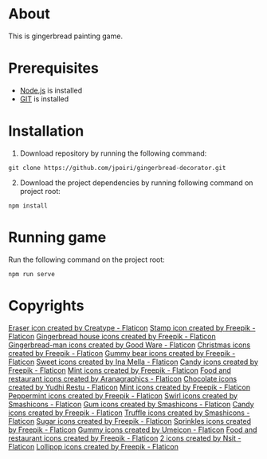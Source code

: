 # About

This is gingerbread painting game. 

# Prerequisites

* [Node.js](https://nodejs.org/en) is installed
* [GIT](https://git-scm.com/) is installed

# Installation

1. Download repository by running the following command:

```
git clone https://github.com/jpoiri/gingerbread-decorator.git
```

2. Download the project dependencies by running following command on project root:

```
npm install
```

# Running game

Run the following command on the project root:

```
npm run serve
```

# Copyrights

<a href="https://www.flaticon.com/free-icons/eraser" title="eraser icons">Eraser icon created by Creatype - Flaticon</a>
<a href="https://www.flaticon.com/free-icons/stamp" title="stamp icons">Stamp icon created by Freepik - Flaticon</a>
<a href="https://www.flaticon.com/free-icons/gingerbread-house" title="gingerbread house icons">Gingerbread house icons created by Freepik - Flaticon</a>
<a href="https://www.flaticon.com/free-icons/gingerbread-man" title="gingerbread-man icons">Gingerbread-man icons created by Good Ware - Flaticon</a>
<a href="https://www.flaticon.com/free-icons/christmas" title="christmas icons">Christmas icons created by Freepik - Flaticon</a>
<a href="https://www.flaticon.com/free-icons/gummy-bear" title="gummy bear icons">Gummy bear icons created by Freepik - Flaticon</a>
<a href="https://www.flaticon.com/free-icons/sweet" title="sweet icons">Sweet icons created by Ina Mella - Flaticon</a>
<a href="https://www.flaticon.com/free-icons/candy" title="candy icons">Candy icons created by Freepik - Flaticon</a>
<a href="https://www.flaticon.com/free-icons/mint" title="mint icons">Mint icons created by Freepik - Flaticon</a>
<a href="https://www.flaticon.com/free-icons/food-and-restaurant" title="food and restaurant icons">Food and restaurant icons created by Aranagraphics - Flaticon</a>
<a href="https://www.flaticon.com/free-icons/chocolate" title="chocolate icons">Chocolate icons created by Yudhi Restu - Flaticon</a>
<a href="https://www.flaticon.com/free-icons/mint" title="mint icons">Mint icons created by Freepik - Flaticon</a>
<a href="https://www.flaticon.com/free-icons/peppermint" title="peppermint icons">Peppermint icons created by Freepik - Flaticon</a>
<a href="https://www.flaticon.com/free-icons/swirl" title="swirl icons">Swirl icons created by Smashicons - Flaticon</a>
<a href="https://www.flaticon.com/free-icons/gum" title="gum icons">Gum icons created by Smashicons - Flaticon</a>
<a href="https://www.flaticon.com/free-icons/candy" title="candy icons">Candy icons created by Freepik - Flaticon</a>
<a href="https://www.flaticon.com/free-icons/truffle" title="truffle icons">Truffle icons created by Smashicons - Flaticon</a>
<a href="https://www.flaticon.com/free-icons/sugar" title="sugar icons">Sugar icons created by Freepik - Flaticon</a>
<a href="https://www.flaticon.com/free-icons/sprinkles" title="sprinkles icons">Sprinkles icons created by Freepik - Flaticon</a>
<a href="https://www.flaticon.com/free-icons/gummy" title="gummy icons">Gummy icons created by Umeicon - Flaticon</a>
<a href="https://www.flaticon.com/free-icons/food-and-restaurant" title="food and restaurant icons">Food and restaurant icons created by Freepik - Flaticon</a>
<a href="https://www.flaticon.com/free-icons/2" title="2 icons">2 icons created by Nsit - Flaticon</a>
<a href="https://www.flaticon.com/free-icons/lollipop" title="lollipop icons">Lollipop icons created by Freepik - Flaticon</a>